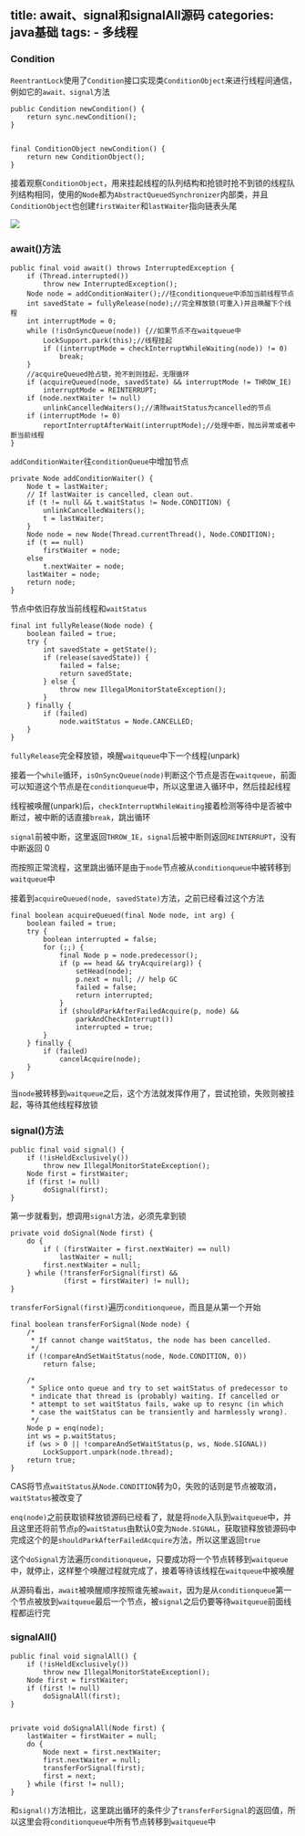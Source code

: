 title: await、signal和signalAll源码
categories: java基础
tags: 
	- 多线程
---

### Condition

`ReentrantLock`使用了`Condition`接口实现类`ConditionObject`来进行线程间通信，例如它的`await、signal`方法

```
public Condition newCondition() {
    return sync.newCondition();
}


final ConditionObject newCondition() {
    return new ConditionObject();
}
```

接着观察`ConditionObject`，用来挂起线程的队列结构和抢锁时抢不到锁的线程队列结构相同，使用的`Node`都为`AbstractQueuedSynchronizer`内部类，并且`ConditionObject`也创建`firstWaiter`和`lastWaiter`指向链表头尾

![](https://img-blog.csdnimg.cn/20190829203647414.png?x-oss-process=image/watermark,type_ZmFuZ3poZW5naGVpdGk,shadow_10,text_aHR0cHM6Ly9ibG9nLmNzZG4ubmV0L3FxXzM1ODM1NjI0,size_16,color_FFFFFF,t_70)

### await()方法

```
public final void await() throws InterruptedException {
    if (Thread.interrupted())
        throw new InterruptedException();
    Node node = addConditionWaiter();//往conditionqueue中添加当前线程节点
    int savedState = fullyRelease(node);//完全释放锁(可重入)并且唤醒下个线程
    int interruptMode = 0;
    while (!isOnSyncQueue(node)) {//如果节点不在waitqueue中
        LockSupport.park(this);//线程挂起
        if ((interruptMode = checkInterruptWhileWaiting(node)) != 0)
            break;
    }
	//acquireQueued抢占锁，抢不到则挂起，无限循环
    if (acquireQueued(node, savedState) && interruptMode != THROW_IE)
        interruptMode = REINTERRUPT;
    if (node.nextWaiter != null) 
        unlinkCancelledWaiters();//清除waitStatus为cancelled的节点
    if (interruptMode != 0)
        reportInterruptAfterWait(interruptMode);//处理中断，抛出异常或者中断当前线程
}
```

`addConditionWaiter`往`conditionQueue`中增加节点

```
private Node addConditionWaiter() {
    Node t = lastWaiter;
    // If lastWaiter is cancelled, clean out.
    if (t != null && t.waitStatus != Node.CONDITION) {
        unlinkCancelledWaiters();
        t = lastWaiter;
    }
    Node node = new Node(Thread.currentThread(), Node.CONDITION);
    if (t == null)
        firstWaiter = node;
    else
        t.nextWaiter = node;
    lastWaiter = node;
    return node;
}
```
节点中依旧存放当前线程和`waitStatus`

```
final int fullyRelease(Node node) {
    boolean failed = true;
    try {
        int savedState = getState();
        if (release(savedState)) {
            failed = false;
            return savedState;
        } else {
            throw new IllegalMonitorStateException();
        }
    } finally {
        if (failed)
            node.waitStatus = Node.CANCELLED;
    }
}
```

`fullyRelease`完全释放锁，唤醒`waitqueue`中下一个线程(unpark)

接着一个`while`循环，`isOnSyncQueue(node)`判断这个节点是否在`waitqueue`，前面可以知道这个节点是在`conditionqueue`中，所以这里进入循环中，然后挂起线程

线程被唤醒(unpark)后，`checkInterruptWhileWaiting`接着检测等待中是否被中断过，被中断的话直接`break`，跳出循环

`signal`前被中断，这里返回`THROW_IE`，`signal`后被中断则返回`REINTERRUPT`，没有中断返回 0

而按照正常流程，这里跳出循环是由于`node`节点被从`conditionqueue`中被转移到`waitqueue`中

接着到`acquireQueued(node, savedState)`方法，之前已经看过这个方法

```
final boolean acquireQueued(final Node node, int arg) {
    boolean failed = true;
    try {
        boolean interrupted = false;
        for (;;) {
            final Node p = node.predecessor();
            if (p == head && tryAcquire(arg)) {
                setHead(node);
                p.next = null; // help GC
                failed = false;
                return interrupted;
            }
            if (shouldParkAfterFailedAcquire(p, node) &&
                parkAndCheckInterrupt())
                interrupted = true;
        }
    } finally {
        if (failed)
            cancelAcquire(node);
    }
}
```

当`node`被转移到`waitqueue`之后，这个方法就发挥作用了，尝试抢锁，失败则被挂起，等待其他线程释放锁

### signal()方法

```
public final void signal() {
    if (!isHeldExclusively())
        throw new IllegalMonitorStateException();
    Node first = firstWaiter;
    if (first != null)
        doSignal(first);
}
```

第一步就看到，想调用`signal`方法，必须先拿到锁

```
private void doSignal(Node first) {
    do {
        if ( (firstWaiter = first.nextWaiter) == null)
            lastWaiter = null;
        first.nextWaiter = null;
    } while (!transferForSignal(first) &&
             (first = firstWaiter) != null);
}
```

`transferForSignal(first)`遍历`conditionqueue`，而且是从第一个开始

```
final boolean transferForSignal(Node node) {
    /*
     * If cannot change waitStatus, the node has been cancelled.
     */
    if (!compareAndSetWaitStatus(node, Node.CONDITION, 0))
        return false;

    /*
     * Splice onto queue and try to set waitStatus of predecessor to
     * indicate that thread is (probably) waiting. If cancelled or
     * attempt to set waitStatus fails, wake up to resync (in which
     * case the waitStatus can be transiently and harmlessly wrong).
     */
    Node p = enq(node);
    int ws = p.waitStatus;
    if (ws > 0 || !compareAndSetWaitStatus(p, ws, Node.SIGNAL))
        LockSupport.unpark(node.thread);
    return true;
}
```

CAS将节点`waitStatus`从`Node.CONDITION`转为0，失败的话则是节点被取消，`waitStatus`被改变了

`enq(node)`之前获取锁释放锁源码已经看了，就是将`node`入队到`waitqueue`中，并且这里还将前节点`p`的`waitStatus`由默认0变为`Node.SIGNAL`，获取锁释放锁源码中完成这个的是`shouldParkAfterFailedAcquire`方法，所以这里返回`true`

这个`doSignal`方法遍历`conditionqueue`，只要成功将一个节点转移到`waitqueue`中，就停止，这样整个唤醒过程就完成了，接着等待该线程在`waitqueue`中被唤醒

从源码看出，`await`被唤醒顺序按照谁先被`await`，因为是从`conditionqueue`第一个节点被放到`waitqueue`最后一个节点，被`signal`之后仍要等待`waitqueue`前面线程都运行完

### signalAll()

```
public final void signalAll() {
    if (!isHeldExclusively())
        throw new IllegalMonitorStateException();
    Node first = firstWaiter;
    if (first != null)
        doSignalAll(first);
}


private void doSignalAll(Node first) {
    lastWaiter = firstWaiter = null;
    do {
        Node next = first.nextWaiter;
        first.nextWaiter = null;
        transferForSignal(first);
        first = next;
    } while (first != null);
}
```

和`signal()`方法相比，这里跳出循环的条件少了`transferForSignal`的返回值，所以这里会将`conditionqueue`中所有节点转移到`waitqueue`中